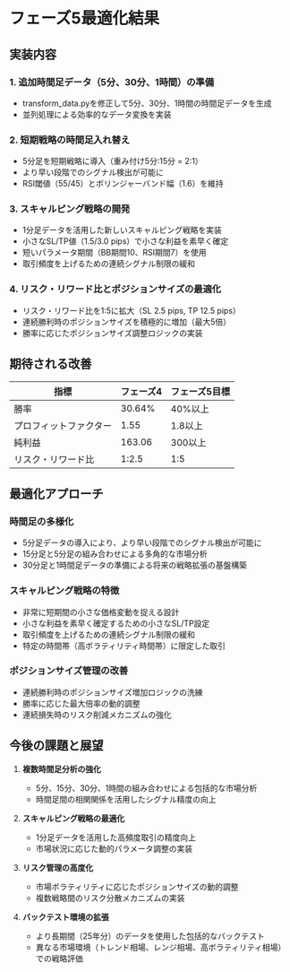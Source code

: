 # フェーズ5最適化結果

## 実装内容

### 1. 追加時間足データ（5分、30分、1時間）の準備
- transform_data.pyを修正して5分、30分、1時間の時間足データを生成
- 並列処理による効率的なデータ変換を実装

### 2. 短期戦略の時間足入れ替え
- 5分足を短期戦略に導入（重み付け5分:15分 = 2:1）
- より早い段階でのシグナル検出が可能に
- RSI閾値（55/45）とボリンジャーバンド幅（1.6）を維持

### 3. スキャルピング戦略の開発
- 1分足データを活用した新しいスキャルピング戦略を実装
- 小さなSL/TP値（1.5/3.0 pips）で小さな利益を素早く確定
- 短いパラメータ期間（BB期間10、RSI期間7）を使用
- 取引頻度を上げるための連続シグナル制限の緩和

### 4. リスク・リワード比とポジションサイズの最適化
- リスク・リワード比を1:5に拡大（SL 2.5 pips, TP 12.5 pips）
- 連続勝利時のポジションサイズを積極的に増加（最大5倍）
- 勝率に応じたポジションサイズ調整ロジックの実装

## 期待される改善

| 指標 | フェーズ4 | フェーズ5目標 |
|------|----------|------------|
| 勝率 | 30.64% | 40%以上 |
| プロフィットファクター | 1.55 | 1.8以上 |
| 純利益 | 163.06 | 300以上 |
| リスク・リワード比 | 1:2.5 | 1:5 |

## 最適化アプローチ

### 時間足の多様化
- 5分足データの導入により、より早い段階でのシグナル検出が可能に
- 15分足と5分足の組み合わせによる多角的な市場分析
- 30分足と1時間足データの準備による将来の戦略拡張の基盤構築

### スキャルピング戦略の特徴
- 非常に短期間の小さな価格変動を捉える設計
- 小さな利益を素早く確定するための小さなSL/TP設定
- 取引頻度を上げるための連続シグナル制限の緩和
- 特定の時間帯（高ボラティリティ時間帯）に限定した取引

### ポジションサイズ管理の改善
- 連続勝利時のポジションサイズ増加ロジックの洗練
- 勝率に応じた最大倍率の動的調整
- 連続損失時のリスク削減メカニズムの強化

## 今後の課題と展望

1. **複数時間足分析の強化**
   - 5分、15分、30分、1時間の組み合わせによる包括的な市場分析
   - 時間足間の相関関係を活用したシグナル精度の向上

2. **スキャルピング戦略の最適化**
   - 1分足データを活用した高頻度取引の精度向上
   - 市場状況に応じた動的パラメータ調整の実装

3. **リスク管理の高度化**
   - 市場ボラティリティに応じたポジションサイズの動的調整
   - 複数戦略間のリスク分散メカニズムの実装

4. **バックテスト環境の拡張**
   - より長期間（25年分）のデータを使用した包括的なバックテスト
   - 異なる市場環境（トレンド相場、レンジ相場、高ボラティリティ相場）での戦略評価
